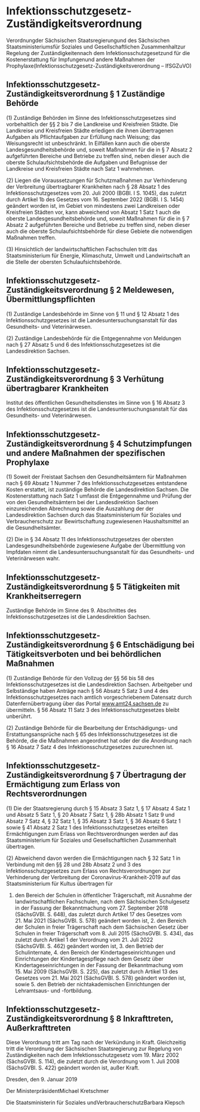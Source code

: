# Infektionsschutzgesetz-Zuständigkeitsverordnung

Verordnungder Sächsischen Staatsregierungund des Sächsischen Staatsministeriumsfür Soziales und Gesellschaftlichen Zusammenhaltzur Regelung der Zuständigkeitennach dem Infektionsschutzgesetzund für die Kostenerstattung für Impfungenund andere Maßnahmen der Prophylaxe(Infektionsschutzgesetz-Zuständigkeitsverordnung – IfSGZuVO)

## Infektionsschutzgesetz-Zuständigkeitsverordnung § 1 Zuständige Behörde

(1) Zuständige Behörden im Sinne des Infektionsschutzgesetzes sind vorbehaltlich der §§ 2 bis 7 die Landkreise und Kreisfreien Städte. Die Landkreise und Kreisfreien Städte erledigen die ihnen übertragenen Aufgaben als Pflichtaufgaben zur Erfüllung nach Weisung; das Weisungsrecht ist unbeschränkt. In Eilfällen kann auch die oberste Landesgesundheitsbehörde und, soweit Maßnahmen für die in § 7 Absatz 2 aufgeführten Bereiche und Betriebe zu treffen sind, neben dieser auch die oberste Schulaufsichtsbehörde die Aufgaben und Befugnisse der Landkreise und Kreisfreien Städte nach Satz 1 wahrnehmen.

(2) Liegen die Voraussetzungen für Schutzmaßnahmen zur Verhinderung der Verbreitung übertragbarer Krankheiten nach § 28 Absatz 1 des Infektionsschutzgesetzes vom 20. Juli 2000 (BGBl. I S. 1045), das zuletzt durch Artikel 1b des Gesetzes vom 16. September 2022 (BGBl. I S. 1454) geändert worden ist, im Gebiet von mindestens zwei Landkreisen oder Kreisfreien Städten vor, kann abweichend von Absatz 1 Satz 1 auch die oberste Landesgesundheitsbehörde und, soweit Maßnahmen für die in § 7 Absatz 2 aufgeführten Bereiche und Betriebe zu treffen sind, neben dieser auch die oberste Schulaufsichtsbehörde für diese Gebiete die notwendigen Maßnahmen treffen.

(3) Hinsichtlich der landwirtschaftlichen Fachschulen tritt das Staatsministerium für Energie, Klimaschutz, Umwelt und Landwirtschaft an die Stelle der obersten Schulaufsichtsbehörde.


## Infektionsschutzgesetz-Zuständigkeitsverordnung § 2 Meldewesen, Übermittlungspflichten

(1) Zuständige Landesbehörde im Sinne von § 11 und § 12 Absatz 1 des Infektionsschutzgesetzes ist die Landesuntersuchungsanstalt für das Gesundheits- und Veterinärwesen.

(2) Zuständige Landesbehörde für die Entgegennahme von Meldungen nach § 27 Absatz 5 und 6 des Infektionsschutzgesetzes ist die Landesdirektion Sachsen.


## Infektionsschutzgesetz-Zuständigkeitsverordnung § 3 Verhütung übertragbarer Krankheiten

Institut des öffentlichen Gesundheitsdienstes im Sinne von § 16 Absatz 3 des Infektionsschutzgesetzes ist die Landesuntersuchungsanstalt für das Gesundheits- und Veterinärwesen.


## Infektionsschutzgesetz-Zuständigkeitsverordnung § 4 Schutzimpfungen und andere Maßnahmen der spezifischen Prophylaxe

(1) Soweit der Freistaat Sachsen den Gesundheitsämtern für Maßnahmen nach § 69 Absatz 1 Nummer 7 des Infektionsschutzgesetzes entstandene Kosten erstattet, ist zuständige Behörde die Landesdirektion Sachsen. Die Kostenerstattung nach Satz 1 umfasst die Entgegennahme und Prüfung der von den Gesundheitsämtern bei der Landesdirektion Sachsen einzureichenden Abrechnung sowie die Auszahlung der der Landesdirektion Sachsen durch das Staatsministerium für Soziales und Verbraucherschutz zur Bewirtschaftung zugewiesenen Haushaltsmittel an die Gesundheitsämter.

(2) Die in § 34 Absatz 11 des Infektionsschutzgesetzes der obersten Landesgesundheitsbehörde zugewiesene Aufgabe der Übermittlung von Impfdaten nimmt die Landesuntersuchungsanstalt für das Gesundheits- und Veterinärwesen wahr.


## Infektionsschutzgesetz-Zuständigkeitsverordnung § 5 Tätigkeiten mit Krankheitserregern

Zuständige Behörde im Sinne des 9. Abschnittes des Infektionsschutzgesetzes ist die Landesdirektion Sachsen.


## Infektionsschutzgesetz-Zuständigkeitsverordnung § 6 Entschädigung bei Tätigkeitsverboten und bei behördlichen Maßnahmen

(1) Zuständige Behörde für den Vollzug der §§ 56 bis 58 des Infektionsschutzgesetzes ist die Landesdirektion Sachsen. Arbeitgeber und Selbständige haben Anträge nach § 56 Absatz 5 Satz 3 und 4 des Infektionsschutzgesetzes nach amtlich vorgeschriebenem Datensatz durch Datenfernübertragung über das Portal www.amt24.sachsen.de zu übermitteln. § 56 Absatz 11 Satz 3 des Infektionsschutzgesetzes bleibt unberührt.

(2) Zuständige Behörde für die Bearbeitung der Entschädigungs- und Erstattungsansprüche nach § 65 des Infektionsschutzgesetzes ist die Behörde, die die Maßnahmen angeordnet hat oder der die Anordnung nach § 16 Absatz 7 Satz 4 des Infektionsschutzgesetzes zuzurechnen ist.


## Infektionsschutzgesetz-Zuständigkeitsverordnung § 7 Übertragung der Ermächtigung zum Erlass von Rechtsverordnungen

(1) Die der Staatsregierung durch § 15 Absatz 3 Satz 1, § 17 Absatz 4 Satz 1 und Absatz 5 Satz 1, § 20 Absatz 7 Satz 1, § 28b Absatz 1 Satz 9 und Absatz 7 Satz 4, § 32 Satz 1, § 35 Absatz 3 Satz 1, § 36 Absatz 6 Satz 1 sowie § 41 Absatz 2 Satz 1 des Infektionsschutzgesetzes erteilten Ermächtigungen zum Erlass von Rechtsverordnungen werden auf das Staatsministerium für Soziales und Gesellschaftlichen Zusammenhalt übertragen.

(2) Abweichend davon werden die Ermächtigungen nach § 32 Satz 1 in Verbindung mit den §§ 28 und 28b Absatz 2 und 3 des Infektionsschutzgesetzes zum Erlass von Rechtsverordnungen zur Verhinderung der Verbreitung der Coronavirus-Krankheit-2019 auf das Staatsministerium für Kultus übertragen für

1. den Bereich der Schulen in öffentlicher Trägerschaft, mit Ausnahme der landwirtschaftlichen Fachschulen, nach dem Sächsischen Schulgesetz in der Fassung der Bekanntmachung vom 27. September 2018 (SächsGVBl. S. 648), das zuletzt durch Artikel 17 des Gesetzes vom 21. Mai 2021 (SächsGVBl. S. 578) geändert worden ist, 2. den Bereich der Schulen in freier Trägerschaft nach dem Sächsischen Gesetz über Schulen in freier Trägerschaft vom 8. Juli 2015 (SächsGVBl. S. 434), das zuletzt durch Artikel 1 der Verordnung vom 21. Juli 2022 (SächsGVBl. S. 462) geändert worden ist, 3. den Betrieb der Schulinternate, 4. den Bereich der Kindertageseinrichtungen und Einrichtungen der Kindertagespflege nach dem Gesetz über Kindertageseinrichtungen in der Fassung der Bekanntmachung vom 15. Mai 2009 (SächsGVBl. S. 225), das zuletzt durch Artikel 13 des Gesetzes vom 21. Mai 2021 (SächsGVBl. S. 578) geändert worden ist, sowie 5. den Betrieb der nichtakademischen Einrichtungen der Lehramtsaus- und -fortbildung. 
## Infektionsschutzgesetz-Zuständigkeitsverordnung § 8 Inkrafttreten, Außerkrafttreten

Diese Verordnung tritt am Tag nach der Verkündung in Kraft. Gleichzeitig tritt die Verordnung der Sächsischen Staatsregierung zur Regelung von Zuständigkeiten nach dem Infektionsschutzgesetz vom 19. März 2002 (SächsGVBl. S. 114), die zuletzt durch die Verordnung vom 1. Juli 2008 (SächsGVBl. S. 422) geändert worden ist, außer Kraft.

Dresden, den 9. Januar 2019

Der MinisterpräsidentMichael Kretschmer

Die Staatsministerin für Soziales undVerbraucherschutzBarbara Klepsch

